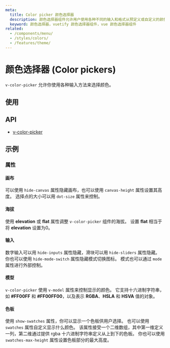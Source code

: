 ```yaml
---
meta:
  title: Color picker 颜色选择器
  description: 颜色选择器组件允许用户使用各种不同的输入和格式从预定义或自定义的颜色中选择。
  keyword: 颜色选择器，vuetify 颜色选择器组件，vue 颜色选择器组件
related:
  - /components/menu/
  - /styles/colors/
  - /features/theme/
---
```


# 颜色选择器 (Color pickers)

`v-color-picker` 允许你使用各种输入方法来选择颜色。

<entry-ad />

## 使用

<usage name="v-color-picker" />

## API

- [v-color-picker](/api/v-color-picker)

<inline-api page="components/color-pickers" />

## 示例

### 属性

#### 画布

可以使用 `hide-canvas` 属性隐藏画布，也可以使用 `canvas-height` 属性设置其高度。 选择点的大小可以用 `dot-size` 属性来控制。

<example file="v-color-picker/prop-canvas" />

#### 海拔

使用 **elevation** 或 **flat** 属性调整 `v-color-picker` 组件的海拔。 设置 **flat** 相当于将 **elevation** 设置为0。

<example file="v-color-picker/prop-elevation" />

#### 输入

数字输入可以用 `hide-inputs` 属性隐藏，滑块可以用 `hide-sliders` 属性隐藏。 你也可以使用 `hide-mode-switch` 属性隐藏模式切换图标。 模式也可以通过 `mode` 属性进行外部控制。

<example file="v-color-picker/prop-inputs" />

#### 模型

`v-color-picker` 使用 `v-model` 属性来控制显示的颜色。 它支持十六进制字符串，如 **#FF00FF** 和 **#FF00FF00**，以及表示 **RGBA**、**HSLA** 和 **HSVA** 值的对象。

<example file="v-color-picker/prop-model" />

#### 色板

使用 `show-swatches` 属性，你可以显示一个色板供用户选择。 也可以使用 `swatches` 属性自定义显示什么颜色。 该属性接受一个二维数组，其中第一维定义一列，第二维通过提供 rgba 十六进制字符串定义从上到下的色板。 你也可以使用 `swatches-max-height` 属性设置色板部分的最大高度。

<example file="v-color-picker/prop-swatches" />

<backmatter />
